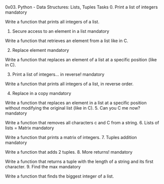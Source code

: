 0x03. Python - Data Structures: Lists, Tuples
Tasks
0. Print a list of integers
mandatory

Write a function that prints all integers of a list.

1. Secure access to an element in a list
mandatory

Write a function that retrieves an element from a list like in C.

2. Replace element
mandatory

Write a function that replaces an element of a list at a specific position (like in C).

3. Print a list of integers... in reverse!
mandatory

Write a function that prints all integers of a list, in reverse order.

4. Replace in a copy
mandatory

Write a function that replaces an element in a list at a specific position without modifying the original list (like in C).
5. Can you C me now?
mandatory

Write a function that removes all characters c and C from a string.
6. Lists of lists = Matrix
mandatory

Write a function that prints a matrix of integers.
7. Tuples addition
mandatory

Write a function that adds 2 tuples.
8. More returns!
mandatory

Write a function that returns a tuple with the length of a string and its first character.
9. Find the max
mandatory

Write a function that finds the biggest integer of a list. 
